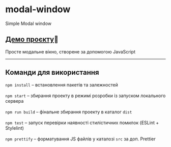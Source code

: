 # modal-window
Simple Modal window
## [Демо проєкту](https://romanstashuk.github.io/modal-window/):link:<br>
Просте модальне вікно, створене за допомогою JavaScript
___
## Команди для використання
`npm install` – встановлення пакетів та залежностей<br><br>
`npm start` – збирання проекту в режимі розробки із запуском локального сервера<br><br>
`npm run build` – фінальне збирання проекту в каталог `dist`<br><br>
`npm test` – запуск перевірки наявності стилістичних помилок (ESLint + Stylelint)<br><br>
`npm prettify` – форматування JS файлів у каталозі `src` за доп. Prettier
